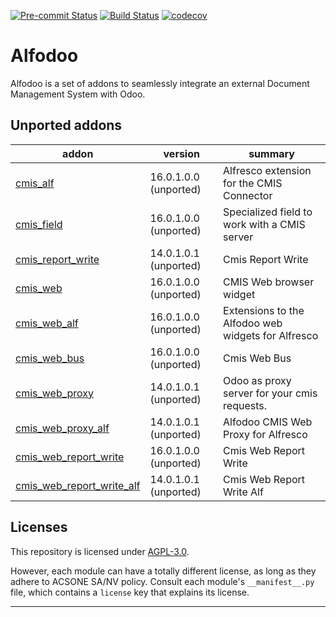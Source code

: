 
<!-- /!\ Non OCA Context : Set here the badge of your runbot / runboat instance. -->
[![Pre-commit Status](https://github.com/acsone/alfodoo/actions/workflows/pre-commit.yml/badge.svg?branch=16.0)](https://github.com/acsone/alfodoo/actions/workflows/pre-commit.yml?query=branch%3A16.0)
[![Build Status](https://github.com/acsone/alfodoo/actions/workflows/test.yml/badge.svg?branch=16.0)](https://github.com/acsone/alfodoo/actions/workflows/test.yml?query=branch%3A16.0)
[![codecov](https://codecov.io/gh/acsone/alfodoo/branch/16.0/graph/badge.svg)](https://codecov.io/gh/acsone/alfodoo)
<!-- /!\ Non OCA Context : Set here the badge of your translation instance. -->

<!-- /!\ do not modify above this line -->

# Alfodoo

Alfodoo is a set of addons to seamlessly integrate an external Document Management System with Odoo.



<!-- /!\ do not modify below this line -->

<!-- prettier-ignore-start -->

[//]: # (addons)

Unported addons
---------------
addon | version | summary
--- | --- | ---
[cmis_alf](cmis_alf/) | 16.0.1.0.0 (unported) | Alfresco extension for the CMIS Connector
[cmis_field](cmis_field/) | 16.0.1.0.0 (unported) | Specialized field to work with a CMIS server
[cmis_report_write](cmis_report_write/) | 14.0.1.0.1 (unported) | Cmis Report Write
[cmis_web](cmis_web/) | 16.0.1.0.0 (unported) | CMIS Web browser widget
[cmis_web_alf](cmis_web_alf/) | 16.0.1.0.0 (unported) | Extensions to the Alfodoo web widgets for Alfresco
[cmis_web_bus](cmis_web_bus/) | 16.0.1.0.0 (unported) | Cmis Web Bus
[cmis_web_proxy](cmis_web_proxy/) | 14.0.1.0.1 (unported) | Odoo as proxy server for your cmis requests.
[cmis_web_proxy_alf](cmis_web_proxy_alf/) | 14.0.1.0.1 (unported) | Alfodoo CMIS Web Proxy for Alfresco
[cmis_web_report_write](cmis_web_report_write/) | 16.0.1.0.0 (unported) | Cmis Web Report Write
[cmis_web_report_write_alf](cmis_web_report_write_alf/) | 14.0.1.0.1 (unported) | Cmis Web Report Write Alf

[//]: # (end addons)

<!-- prettier-ignore-end -->

## Licenses

This repository is licensed under [AGPL-3.0](LICENSE).

However, each module can have a totally different license, as long as they adhere to ACSONE SA/NV
policy. Consult each module's `__manifest__.py` file, which contains a `license` key
that explains its license.

----
<!-- /!\ Non OCA Context : Set here the full description of your organization. -->
